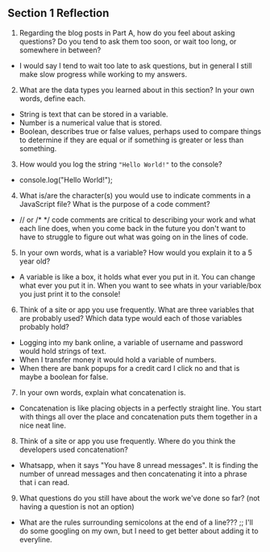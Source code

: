 ## Section 1 Reflection

1. Regarding the blog posts in Part A, how do you feel about asking questions? Do you tend to ask them too soon, or wait too long, or somewhere in between?

- I would say I tend to wait too late to ask questions, but in general I still make slow progress while working to my answers.

2. What are the data types you learned about in this section? In your own words, define each.

- String is text that can be stored in a variable.
- Number is a numerical value that is stored.
- Boolean, describes true or false values, perhaps used to compare things to determine if they are equal or if something is greater or less than something.

3. How would you log the string `"Hello World!"` to the console?

- console.log("Hello World!");

4. What is/are the character(s) you would use to indicate comments in a JavaScript file? What is the purpose of a code comment?

- // or /* */   code comments are critical to describing your work and what each line does, when you come back in the future you
 don't want to have to struggle to figure out what was going on in the lines of code.

5. In your own words, what is a variable? How would you explain it to a 5 year old?

- A variable is like a box, it holds what ever you put in it. You can change what ever you put it in.
When you want to see whats in your variable/box you just print it to the console!

6. Think of a site or app you use frequently. What are three variables that are probably used? Which data type would each of those variables probably hold?

- Logging into my bank online, a variable of username and password would hold strings of text.
- When I transfer money it would hold a variable of numbers.
- When there are bank popups for a credit card I click no and that is maybe a boolean for false.

7. In your own words, explain what concatenation is.

- Concatenation is like placing objects in a perfectly straight line. You start with things all over the place and concatenation puts them together in a nice neat line.


8. Think of a site or app you use frequently. Where do you think the developers used concatenation?

- Whatsapp, when it says "You have 8 unread messages". It is finding the number of unread messages and then concatenating it into a phrase that i can read.

9. What questions do you still have about the work we've done so far? (not having a question is not an option)

- What are the rules surrounding semicolons at the end of a line??? ;; I'll do some googling on my own, but I need to get better about adding it to everyline.
